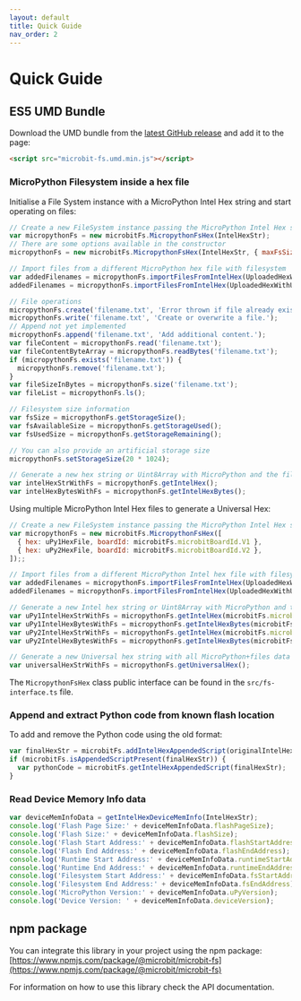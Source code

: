 ```yaml
---
layout: default
title: Quick Guide
nav_order: 2
---
```


# Quick Guide

## ES5 UMD Bundle

Download the UMD bundle from the
[latest GitHub release](https://github.com/microbit-foundation/microbit-fs/releases/latest)
and add it to the page:

```html
<script src="microbit-fs.umd.min.js"></script>
```

### MicroPython Filesystem inside a hex file

Initialise a File System instance with a MicroPython Intel Hex string and start operating on files:

```js
// Create a new FileSystem instance passing the MicroPython Intel Hex string
var micropythonFs = new microbitFs.MicropythonFsHex(IntelHexStr);
// There are some options available in the constructor
micropythonFs = new microbitFs.MicropythonFsHex(IntelHexStr, { maxFsSize: 20 * 1024});

// Import files from a different MicroPython hex file with filesystem
var addedFilenames = micropythonFs.importFilesFromIntelHex(UploadedHexWithUserFiles);
addedFilenames = micropythonFs.importFilesFromIntelHex(UploadedHexWithUserFiles, {overwrite: false, formatFirst: false});

// File operations
micropythonFs.create('filename.txt', 'Error thrown if file already exists.');
micropythonFs.write('filename.txt', 'Create or overwrite a file.');
// Append not yet implemented
micropythonFs.append('filename.txt', 'Add additional content.');
var fileContent = micropythonFs.read('filename.txt');
var fileContentByteArray = micropythonFs.readBytes('filename.txt');
if (micropythonFs.exists('filename.txt')) {
  micropythonFs.remove('filename.txt');
}
var fileSizeInBytes = micropythonFs.size('filename.txt');
var fileList = micropythonFs.ls();

// Filesystem size information
var fsSize = micropythonFs.getStorageSize();
var fsAvailableSize = micropythonFs.getStorageUsed();
var fsUsedSize = micropythonFs.getStorageRemaining();

// You can also provide an artificial storage size
micropythonFs.setStorageSize(20 * 1024);

// Generate a new hex string or Uint8Array with MicroPython and the files
var intelHexStrWithFs = micropythonFs.getIntelHex();
var intelHexBytesWithFs = micropythonFs.getIntelHexBytes();
```

Using multiple MicroPython Intel Hex files to generate a Universal Hex:

```js
// Create a new FileSystem instance passing the MicroPython Intel Hex string
var micropythonFs = new microbitFs.MicropythonFsHex([
  { hex: uPy1HexFile, boardId: microbitFs.microbitBoardId.V1 },
  { hex: uPy2HexFile, boardId: microbitFs.microbitBoardId.V2 },
]);;

// Import files from a different MicroPython Intel hex file with filesystem
var addedFilenames = micropythonFs.importFilesFromIntelHex(UploadedHexWithUserFiles);
addedFilenames = micropythonFs.importFilesFromIntelHex(UploadedHexWithUserFiles, {overwrite: false, formatFirst: false});

// Generate a new Intel hex string or Uint8Array with MicroPython and the files
var uPy1IntelHexStrWithFs = micropythonFs.getIntelHex(microbitFs.microbitBoardId.V1);
var uPy1IntelHexBytesWithFs = micropythonFs.getIntelHexBytes(microbitFs.microbitBoardId.V1);
var uPy2IntelHexStrWithFs = micropythonFs.getIntelHex(microbitFs.microbitBoardId.V2);
var uPy2IntelHexBytesWithFs = micropythonFs.getIntelHexBytes(microbitFs.microbitBoardId.V2);

// Generate a new Universal hex string with all MicroPython+files data
var universalHexStrWithFs = micropythonFs.getUniversalHex();
```

The `MicropythonFsHex` class public interface can be found in the
`src/fs-interface.ts` file.

### Append and extract Python code from known flash location
To add and remove the Python code using the old format:

```js
var finalHexStr = microbitFs.addIntelHexAppendedScript(originalIntelHexStr, 'print("hello world!")');
if (microbitFs.isAppendedScriptPresent(finalHexStr)) {
  var pythonCode = microbitFs.getIntelHexAppendedScript(finalHexStr);
}
```

### Read Device Memory Info data

```js
var deviceMemInfoData = getIntelHexDeviceMemInfo(IntelHexStr);
console.log('Flash Page Size:' + deviceMemInfoData.flashPageSize);
console.log('Flash Size:' + deviceMemInfoData.flashSize);
console.log('Flash Start Address:' + deviceMemInfoData.flashStartAddress);
console.log('Flash End Address:' + deviceMemInfoData.flashEndAddress);
console.log('Runtime Start Address:' + deviceMemInfoData.runtimeStartAddress);
console.log('Runtime End Address:' + deviceMemInfoData.runtimeEndAddress);
console.log('Filesystem Start Address:' + deviceMemInfoData.fsStartAddress);
console.log('Filesystem End Address:' + deviceMemInfoData.fsEndAddress);
console.log('MicroPython Version:' + deviceMemInfoData.uPyVersion);
console.log('Device Version: ' + deviceMemInfoData.deviceVersion);
```

## npm package

You can integrate this library in your project using the npm package:
[https://www.npmjs.com/package/@microbit/microbit-fs](https://www.npmjs.com/package/@microbit/microbit-fs)

For information on how to use this library check the API documentation.
